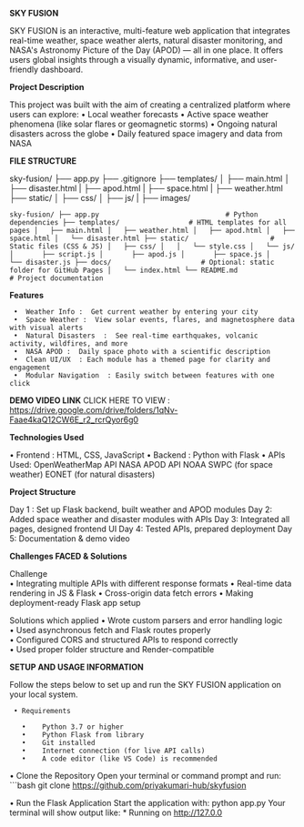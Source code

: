 **SKY FUSION**

SKY FUSION is an interactive, multi-feature web application that integrates real-time weather, space weather alerts, natural disaster monitoring, and NASA's Astronomy Picture of the Day (APOD) — all in one place. It offers users global insights through a visually dynamic, informative, and user-friendly dashboard.

**Project Description**

This project was built with the aim of creating a centralized platform where users can explore:
     •	Local weather forecasts
     •	Active space weather phenomena (like solar flares or geomagnetic storms)
     •	Ongoing natural disasters across the globe
     •	Daily featured space imagery and data from NASA

**FILE STRUCTURE**

sky-fusion/
├── app.py
├── .gitignore
├── templates/
│   ├── main.html
│   ├── disaster.html
|   ├── apod.html
|   ├── space.html
|   ├── weather.html
├── static/
│   ├── css/
│   ├── js/
|   ├── images/


    sky-fusion/ ├── app.py                               # Python dependencies ├── templates/                 # HTML templates for all pages │   ├── main.html │   ├── weather.html │   ├── apod.html │   ├── space.html │   └── disaster.html ├── static/                    # Static files (CSS & JS) │   ├── css/ │   │   └── style.css │   └── js/ │       ├── script.js │       ├── apod.js │       ├── space.js │       └── disaster.js ├── docs/                      # Optional: static folder for GitHub Pages │   └── index.html └── README.md                  # Project documentation

**Features**

     •	Weather Info :  Get current weather by entering your city
     •	Space Weather :  View solar events, flares, and magnetosphere data with visual alerts
     •	Natural Disasters  :  See real-time earthquakes, volcanic activity, wildfires, and more
     •	NASA APOD :  Daily space photo with a scientific description
     •	Clean UI/UX  : Each module has a themed page for clarity and engagement
     •	Modular Navigation  : Easily switch between features with one click

**DEMO VIDEO LINK**
   CLICK HERE TO VIEW : 
    https://drive.google.com/drive/folders/1qNv-Faae4kaQ12CW6E_r2_rcrQyor6g0

**Technologies Used**

•	Frontend : HTML, CSS, JavaScript
•	Backend : Python with Flask
•	APIs Used:
     OpenWeatherMap API
     NASA APOD API
     NOAA SWPC (for space weather)
     EONET (for natural disasters)

**Project Structure**

Day 1 : Set up Flask backend, built weather and APOD modules
Day 2: Added space weather and disaster modules with APIs
Day 3: Integrated all pages, designed frontend UI
Day 4: Tested APIs, prepared deployment 
Day 5: Documentation & demo video

**Challenges FACED & Solutions**

Challenge  
    •	Integrating multiple APIs with different response formats
    •	 Real-time data rendering in JS & Flask
    •	 Cross-origin data fetch errors 
    •	Making deployment-ready Flask app setup 

Solutions which applied
    •	  Wrote custom parsers and error handling logic    
    •	Used asynchronous fetch and Flask routes properly  
    •	  Configured CORS and structured APIs to respond correctly  
    •	  Used proper folder structure and Render-compatible

**SETUP AND USAGE INFORMATION**

 Follow the steps below to set up and run the SKY FUSION application on your local system.

	 • Requirements
 
       •	Python 3.7 or higher
       •	Python Flask from library
       •	Git installed
       •	Internet connection (for live API calls)
       •	A code editor (like VS Code) is recommended


  • Clone the Repository
      Open your terminal or command prompt and run:
      ```bash
        git clone https://github.com/priyakumari-hub/skyfusion

  • Run the Flask Application
       Start the application with: python app.py
       Your terminal will show output like:
       * Running on http://127.0.0


